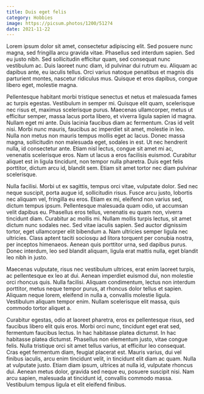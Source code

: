 ```yaml
---
title: Duis eget felis
category: Hobbies
image: https://picsum.photos/1200/512?4
date: 2021-11-22
---
```


 Lorem ipsum dolor sit amet, consectetur adipiscing elit. Sed posuere nunc magna, sed fringilla arcu gravida vitae. Phasellus sed interdum sapien. Sed eu justo nibh. Sed sollicitudin efficitur quam, sed consequat nunc vestibulum ac. Duis laoreet nunc diam, id pulvinar dui rutrum eu. Aliquam ac dapibus ante, eu iaculis tellus. Orci varius natoque penatibus et magnis dis parturient montes, nascetur ridiculus mus. Quisque et eros dapibus, congue libero eget, molestie magna.

Pellentesque habitant morbi tristique senectus et netus et malesuada fames ac turpis egestas. Vestibulum in semper mi. Quisque elit quam, scelerisque nec risus et, maximus scelerisque purus. Maecenas ullamcorper, metus ut efficitur semper, massa lacus porta libero, et viverra ligula sapien id magna. Nullam eget mi ante. Duis lacinia faucibus diam ac fermentum. Cras id velit nisi. Morbi nunc mauris, faucibus ac imperdiet sit amet, molestie in leo. Nulla non metus non mauris tempus mollis eget ac lacus. Donec massa magna, sollicitudin non malesuada eget, sodales in est. Ut nec hendrerit nulla, id consectetur ante. Etiam nisl lectus, congue sit amet mi ac, venenatis scelerisque eros. Nam ut lacus a eros facilisis euismod. Curabitur aliquet est in ligula tincidunt, non tempor nulla pharetra. Duis eget felis porttitor, dictum arcu id, blandit sem. Etiam sit amet tortor nec diam pulvinar scelerisque.

Nulla facilisi. Morbi ut ex sagittis, tempus orci vitae, vulputate dolor. Sed nec neque suscipit, porta augue id, sollicitudin risus. Fusce arcu justo, lobortis nec aliquam vel, fringilla eu eros. Etiam ex mi, eleifend non varius sed, dictum tempus ipsum. Pellentesque malesuada quam odio, ut accumsan velit dapibus eu. Phasellus eros tellus, venenatis eu quam non, viverra tincidunt diam. Curabitur ac mollis mi. Nullam mollis turpis lectus, sit amet dictum nunc sodales nec. Sed vitae iaculis sapien. Sed auctor dignissim tortor, eget ullamcorper elit bibendum a. Nam ultricies semper ligula nec ultricies. Class aptent taciti sociosqu ad litora torquent per conubia nostra, per inceptos himenaeos. Aenean quis porttitor urna, sed dapibus purus. Donec interdum, leo sed blandit aliquam, ligula erat mattis nulla, eget blandit leo nibh in justo.

Maecenas vulputate, risus nec vestibulum ultrices, erat enim laoreet turpis, ac pellentesque ex leo at dui. Aenean imperdiet euismod dui, non molestie orci rhoncus quis. Nulla facilisi. Aliquam condimentum, lectus non interdum porttitor, metus neque tempor purus, at rhoncus dolor tellus et sapien. Aliquam neque lorem, eleifend in nulla a, convallis molestie ligula. Vestibulum aliquam tempor enim. Nullam scelerisque elit massa, quis commodo tortor aliquet a.

Curabitur egestas, odio at laoreet pharetra, eros ex pellentesque risus, sed faucibus libero elit quis eros. Morbi orci nunc, tincidunt eget erat sed, fermentum faucibus lectus. In hac habitasse platea dictumst. In hac habitasse platea dictumst. Phasellus non elementum justo, vitae congue felis. Nulla tristique orci sit amet tellus varius, at efficitur leo consequat. Cras eget fermentum diam, feugiat placerat est. Mauris varius, dui vel finibus iaculis, arcu enim tincidunt velit, in tincidunt elit diam ac quam. Nulla at vulputate justo. Etiam diam ipsum, ultrices at nulla id, vulputate rhoncus dui. Aenean metus dolor, gravida sed neque eu, posuere suscipit nisi. Nam arcu sapien, malesuada at tincidunt id, convallis commodo massa. Vestibulum tempus ligula et elit eleifend finibus. 
